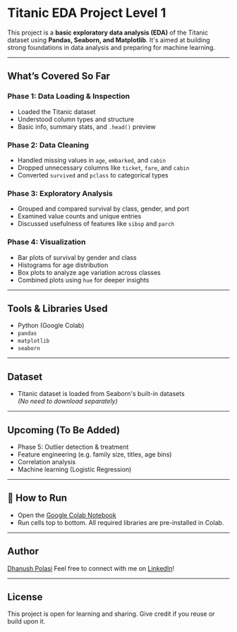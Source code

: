 # Titanic EDA Project Level 1

This project is a **basic exploratory data analysis (EDA)** of the Titanic dataset using **Pandas, Seaborn, and Matplotlib**. It's aimed at building strong foundations in data analysis and preparing for machine learning.

---

##  What’s Covered So Far

###  Phase 1: Data Loading & Inspection
- Loaded the Titanic dataset
- Understood column types and structure
- Basic info, summary stats, and `.head()` preview

###  Phase 2: Data Cleaning
- Handled missing values in `age`, `embarked`, and `cabin`
- Dropped unnecessary columns like `ticket`, `fare`, and `cabin`
- Converted `survived` and `pclass` to categorical types

###  Phase 3: Exploratory Analysis
- Grouped and compared survival by class, gender, and port
- Examined value counts and unique entries
- Discussed usefulness of features like `sibsp` and `parch`

###  Phase 4: Visualization
- Bar plots of survival by gender and class
- Histograms for age distribution
- Box plots to analyze age variation across classes
- Combined plots using `hue` for deeper insights

---

##  Tools & Libraries Used
- Python (Google Colab)
- `pandas`
- `matplotlib`
- `seaborn`

---

## Dataset
- Titanic dataset is loaded from Seaborn's built-in datasets  
  *(No need to download separately)*

---

## Upcoming (To Be Added)
- Phase 5: Outlier detection & treatment
- Feature engineering (e.g. family size, titles, age bins)
- Correlation analysis
- Machine learning (Logistic Regression)

---

## 📁 How to Run
- Open the [Google Colab Notebook](<https://colab.research.google.com/drive/1c06QQP6tVSHpf44LjLVuWqhOPQ3sFW44?usp=share_link>)
- Run cells top to bottom. All required libraries are pre-installed in Colab.

---

## Author
[Dhanush Polasi](<https://github.com/DhanushP545>)
Feel free to connect with me on [LinkedIn](<https://www.linkedin.com/in/dhanush-polasi-7972252a4/>)!

---

## License
This project is open for learning and sharing. Give credit if you reuse or build upon it.
